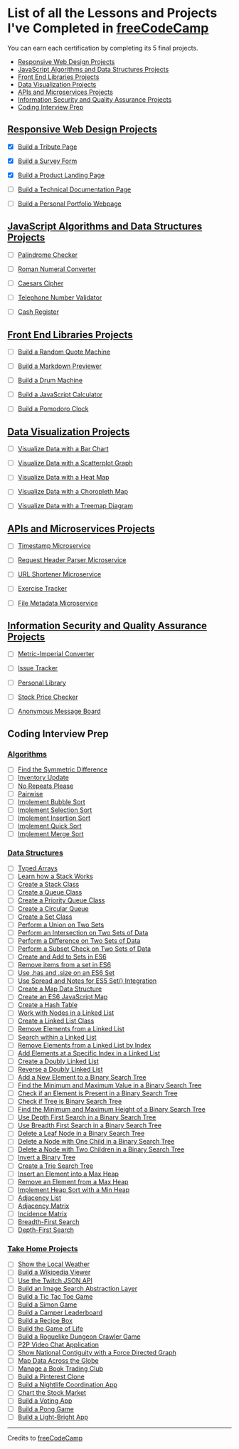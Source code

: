 # List of all the Lessons and Projects I've Completed in [freeCodeCamp](https://www.freecodecamp.org/)

You can earn each certification by completing its 5 final projects.

- [Responsive Web Design Projects](#responsive-web-design-projects)
- [JavaScript Algorithms and Data Structures Projects](#javascript-algorithms-and-data-structures-projects)
- [Front End Libraries Projects](#front-end-libraries-projects)
- [Data Visualization Projects](#data-visualization-projects)
- [APIs and Microservices Projects](#apis-and-microservices-projects)
- [Information Security and Quality Assurance Projects](#information-security-and-quality-assurance-projects)
- [Coding Interview Prep](#coding-interview-prep)


## [Responsive Web Design Projects](https://www.freecodecamp.org/learn/responsive-web-design/responsive-web-design-projects/)

- [x] [Build a Tribute Page](./01-responsive-web-design/08-responsive-web-design-projects/01-build-a-tribute-page.md)
- [x] [Build a Survey Form](./01-responsive-web-design/08-responsive-web-design-projects/02-build-a-survey-form.md)
- [x] [Build a Product Landing Page](./01-responsive-web-design/08-responsive-web-design-projects/03-build-a-product-landing-page.md)
- [ ] [Build a Technical Documentation Page](./01-responsive-web-design/08-responsive-web-design-projects/04-build-a-technical-documentation-page.md)
- [ ] [Build a Personal Portfolio Webpage](./01-responsive-web-design/08-responsive-web-design-projects/05-build-a-personal-portfolio-webpage.md)


## [JavaScript Algorithms and Data Structures Projects](https://www.freecodecamp.org/learn/javascript-algorithms-and-data-structures/javascript-algorithms-and-data-structures-projects/)

- [ ] [Palindrome Checker]()
- [ ] [Roman Numeral Converter]()
- [ ] [Caesars Cipher]()
- [ ] [Telephone Number Validator]()
- [ ] [Cash Register]()


## [Front End Libraries Projects](https://www.freecodecamp.org/learn/front-end-libraries/front-end-libraries-projects/)

- [ ] [Build a Random Quote Machine]()
- [ ] [Build a Markdown Previewer]()
- [ ] [Build a Drum Machine]()
- [ ] [Build a JavaScript Calculator]()
- [ ] [Build a Pomodoro Clock]()


## [Data Visualization Projects](https://www.freecodecamp.org/learn/data-visualization/data-visualization-projects/)

- [ ] [Visualize Data with a Bar Chart]()
- [ ] [Visualize Data with a Scatterplot Graph]()
- [ ] [Visualize Data with a Heat Map]()
- [ ] [Visualize Data with a Choropleth Map]()
- [ ] [Visualize Data with a Treemap Diagram]()


## [APIs and Microservices Projects](https://www.freecodecamp.org/learn/apis-and-microservices/apis-and-microservices-projects/)

- [ ] [Timestamp Microservice]()
- [ ] [Request Header Parser Microservice]()
- [ ] [URL Shortener Microservice]()
- [ ] [Exercise Tracker]()
- [ ] [File Metadata Microservice]()


## [Information Security and Quality Assurance Projects](https://www.freecodecamp.org/learn/information-security-and-quality-assurance/information-security-and-quality-assurance-projects/)

- [ ] [Metric-Imperial Converter]()
- [ ] [Issue Tracker]()
- [ ] [Personal Library]()
- [ ] [Stock Price Checker]()
- [ ] [Anonymous Message Board]()


## Coding Interview Prep 

### [Algorithms](https://www.freecodecamp.org/learn/coding-interview-prep/algorithms/)

- [ ] [Find the Symmetric Difference]()
- [ ] [Inventory Update]()
- [ ] [No Repeats Please]()
- [ ] [Pairwise]()
- [ ] [Implement Bubble Sort]()
- [ ] [Implement Selection Sort]()
- [ ] [Implement Insertion Sort]()
- [ ] [Implement Quick Sort]()
- [ ] [Implement Merge Sort]()

### [Data Structures](https://www.freecodecamp.org/learn/coding-interview-prep/data-structures/)

- [ ] [Typed Arrays]()
- [ ] [Learn how a Stack Works]()
- [ ] [Create a Stack Class]()
- [ ] [Create a Queue Class]()
- [ ] [Create a Priority Queue Class]()
- [ ] [Create a Circular Queue]()
- [ ] [Create a Set Class]()
- [ ] [Perform a Union on Two Sets]()
- [ ] [Perform an Intersection on Two Sets of Data]()
- [ ] [Perform a Difference on Two Sets of Data]()
- [ ] [Perform a Subset Check on Two Sets of Data]()
- [ ] [Create and Add to Sets in ES6]()
- [ ] [Remove items from a set in ES6]()
- [ ] [Use .has and .size on an ES6 Set]()
- [ ] [Use Spread and Notes for ES5 Set() Integration]()
- [ ] [Create a Map Data Structure]()
- [ ] [Create an ES6 JavaScript Map]()
- [ ] [Create a Hash Table]()
- [ ] [Work with Nodes in a Linked List]()
- [ ] [Create a Linked List Class]()
- [ ] [Remove Elements from a Linked List]()
- [ ] [Search within a Linked List]()
- [ ] [Remove Elements from a Linked List by Index]()
- [ ] [Add Elements at a Specific Index in a Linked List]()
- [ ] [Create a Doubly Linked List]()
- [ ] [Reverse a Doubly Linked List]()
- [ ] [Add a New Element to a Binary Search Tree]()
- [ ] [Find the Minimum and Maximum Value in a Binary Search Tree]()
- [ ] [Check if an Element is Present in a Binary Search Tree]()
- [ ] [Check if Tree is Binary Search Tree]()
- [ ] [Find the Minimum and Maximum Height of a Binary Search Tree]()
- [ ] [Use Depth First Search in a Binary Search Tree]()
- [ ] [Use Breadth First Search in a Binary Search Tree]()
- [ ] [Delete a Leaf Node in a Binary Search Tree]()
- [ ] [Delete a Node with One Child in a Binary Search Tree]()
- [ ] [Delete a Node with Two Children in a Binary Search Tree]()
- [ ] [Invert a Binary Tree]()
- [ ] [Create a Trie Search Tree]()
- [ ] [Insert an Element into a Max Heap]()
- [ ] [Remove an Element from a Max Heap]()
- [ ] [Implement Heap Sort with a Min Heap]()
- [ ] [Adjacency List]()
- [ ] [Adjacency Matrix]()
- [ ] [Incidence Matrix]()
- [ ] [Breadth-First Search]()
- [ ] [Depth-First Search]()

### [Take Home Projects](https://www.freecodecamp.org/learn/coding-interview-prep/take-home-projects/)

- [ ] [Show the Local Weather]()
- [ ] [Build a Wikipedia Viewer]()
- [ ] [Use the Twitch JSON API]()
- [ ] [Build an Image Search Abstraction Layer]()
- [ ] [Build a Tic Tac Toe Game]()
- [ ] [Build a Simon Game]()
- [ ] [Build a Camper Leaderboard]()
- [ ] [Build a Recipe Box]()
- [ ] [Build the Game of Life]()
- [ ] [Build a Roguelike Dungeon Crawler Game]()
- [ ] [P2P Video Chat Application]()
- [ ] [Show National Contiguity with a Force Directed Graph]()
- [ ] [Map Data Across the Globe]()
- [ ] [Manage a Book Trading Club]()
- [ ] [Build a Pinterest Clone]()
- [ ] [Build a Nightlife Coordination App]()
- [ ] [Chart the Stock Market]()
- [ ] [Build a Voting App]()
- [ ] [Build a Pong Game]()
- [ ] [Build a Light-Bright App]()

---

Credits to [freeCodeCamp](https://www.freecodecamp.org/)
